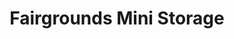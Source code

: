 ---
title: "Fairgrounds Mini Storage"
url: /salt-lake-city/fairgrounds-mini-storage/
shop: storage rental
---